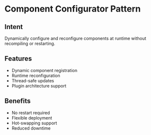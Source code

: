 # Component Configurator Pattern

## Intent
Dynamically configure and reconfigure components at runtime without recompiling or restarting.

## Features
- Dynamic component registration
- Runtime reconfiguration
- Thread-safe updates
- Plugin architecture support

## Benefits
- No restart required
- Flexible deployment
- Hot-swapping support
- Reduced downtime

